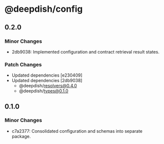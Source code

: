 # @deepdish/config

## 0.2.0

### Minor Changes

- 2db9038: Implemented configuration and contract retrieval result states.

### Patch Changes

- Updated dependencies [e230409]
- Updated dependencies [2db9038]
  - @deepdish/resolvers@0.4.0
  - @deepdish/types@0.1.0

## 0.1.0

### Minor Changes

- c7a2377: Consolidated configuration and schemas into separate package.
